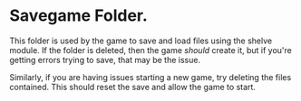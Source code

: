 # Savegame Folder.  
This folder is used by the game to save and load files using the shelve module. If the folder is deleted, then the game *should* create it, but if you're getting errors trying to save, that may be the issue.  

Similarly, if you are having issues starting a new game, try deleting the files contained. This should reset the save and allow the game to start.
